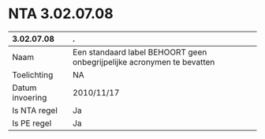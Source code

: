 # NTA 3.02.07.08

 3.02.07.08 | . 
 :--- | :--- 
 Naam | Een standaard label BEHOORT geen onbegrijpelijke acronymen te bevatten 
 Toelichting | NA 
 Datum invoering | 2010/11/17 
 Is NTA regel | Ja 
 Is PE regel | Ja 
